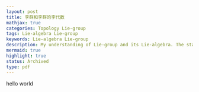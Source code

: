 ```yaml
---
layout: post
title: 李群和李群的李代数
mathjax: true
categories: Topology Lie-group
tags: Lie-algebra Lie-group
keywords: Lie-algebra Lie-group
description: My understanding of Lie-group and its Lie-algebra. The statement "Lie-algebra is approximation of Lie-group" is inaccurate since they essentially live in different spaces. This post is not finished. Check posts under [`Lie Group`](https://yk-liu.github.io/blog/tags#Lie-group) and/or [`Lie Algebra`](https://yk-liu.github.io/blog/tags#lie-algebra) where I rewrote and added more aspects of Lie group and Lie algebra.
mermaid: true
highlight: true
status: Archived
type: pdf
---
```


hello world
